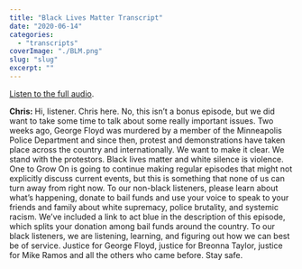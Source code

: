 ```yaml
---
title: "Black Lives Matter Transcript"
date: "2020-06-14"
categories: 
  - "transcripts"
coverImage: "./BLM.png"
slug: "slug"
excerpt: ""
---
```


[Listen to the full audio](https://12go.onetogrowonpod.com/black-lives-matter-2/).

**Chris:** Hi, listener. Chris here. No, this isn’t a bonus episode, but we did want to take some time to talk about some really important issues. Two weeks ago, George Floyd was murdered by a member of the Minneapolis Police Department and since then, protest and demonstrations have taken place across the country and internationally. We want to make it clear. We stand with the protestors. Black lives matter and white silence is violence. One to Grow On is going to continue making regular episodes that might not explicitly discuss current events, but this is something that none of us can turn away from right now. To our non-black listeners, please learn about what’s happening, donate to bail funds and use your voice to speak to your friends and family about white supremacy, police brutality, and systemic racism. We’ve included a link to act blue in the description of this episode, which splits your donation among bail funds around the country. To our black listeners, we are listening, learning, and figuring out how we can best be of service. Justice for George Floyd, justice for Breonna Taylor, justice for Mike Ramos and all the others who came before. Stay safe.
